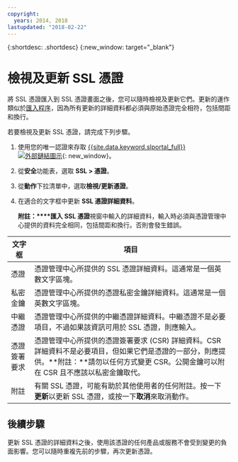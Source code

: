 ```yaml
---
copyright:
  years: 2014, 2018
lastupdated: "2018-02-22"
---
```


{:shortdesc: .shortdesc}
{:new_window: target="_blank"}

# 檢視及更新 SSL 憑證

將 SSL 憑證匯入到 SSL 憑證畫面之後，您可以隨時檢視及更新它們。更新的運作類似於[匯入程序](import-ssl-certificate.html)，因為所有更新的詳細資料都必須與原始憑證完全相符，包括間距和換行。

若要檢視及更新 SSL 憑證，請完成下列步驟。

1. 使用您的唯一認證來存取 [{{site.data.keyword.slportal_full}} ![外部鏈結圖示](../../icons/launch-glyph.svg "外部鏈結圖示")](https://control.softlayer.com/){: new_window}。
2. 從**安全**功能表，選取 **SSL > 憑證**。
2. 從**動作**下拉清單中，選取**檢視/更新憑證**。
3. 在適合的文字框中更新 **SSL 憑證詳細資料**。

   **附註：****匯入 SSL 憑證**視窗中輸入的詳細資料，輸入時必須與憑證管理中心提供的資料完全相同，包括間距和換行。否則會發生錯誤。

| 文字框 | 項目|
| -------- | ----- |
|憑證|憑證管理中心所提供的 SSL 憑證詳細資料。這通常是一個英數文字區塊。|
|私密金鑰| 憑證管理中心所提供的憑證私密金鑰詳細資料。這通常是一個英數文字區塊。|
|中繼憑證| 憑證管理中心所提供的中繼憑證詳細資料。中繼憑證不是必要項目，不過如果該資訊可用於 SSL 憑證，則應輸入。|
| 憑證簽署要求| 憑證管理中心所提供的憑證簽署要求 (CSR) 詳細資料。CSR 詳細資料不是必要項目，但如果它們是憑證的一部分，則應提供。**附註：**請勿以任何方式變更 CSR。公開金鑰可以附在 CSR 且不應該以私密金鑰取代。|
|附註| 有關 SSL 憑證，可能有助於其他使用者的任何附註。按一下**更新**以更新 SSL 憑證，或按一下**取消**來取消動作。



## 後續步驟

更新 SSL 憑證的詳細資料之後，使用該憑證的任何產品或服務不會受到變更的負面影響。您可以隨時重複先前的步驟，再次更新憑證。
